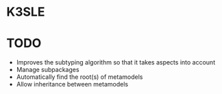 K3SLE
=====

TODO
====

* Improves the subtyping algorithm so that it takes aspects into account
* Manage subpackages
* Automatically find the root(s) of metamodels
* Allow inheritance between metamodels 

